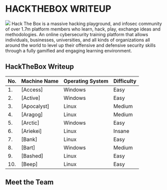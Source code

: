 # HACKTHEBOX WRITEUP

<!-- Description -->

<img src = "https://user-images.githubusercontent.com/88881191/213359092-a9806d1e-04b4-483a-a717-8cd349a80969.png">
Hack The Box is a massive hacking playground, and infosec community of over 1.7m platform members who learn, hack, play, exchange ideas and methodologies.
An online cybersecurity training platform that allows individuals, businesses, universities, and all kinds of organizations all around the world to level up their offensive and defensive security skills through a fully gamified and engaging learning environment.

<!-- /Description -->

<br />

## HackTheBox Writeup

| No. | Machine Name | Operating System | Difficulty |
|-----|--------------|------------------|------------------|
| 1.	| [Access]|Windows|Easy|
| 2.	| [Active]|Windows|Easy|
| 3.	| [Apocalyst]|Linux|Medium|
| 4.	| [Aragog]|Linux|Medium|
| 5.	| [Arctic]|Windows|Easy|
| 6.	| [Ariekei]|Linux|Insane|
| 7.	| [Bank]|Linux|Easy|
| 8.	| [Bart]|Windows|Medium|
| 9.	| [Bashed]|Linux|Easy|
| 10.	| [Beep]|Linux|Easy|

## Meet the Team
